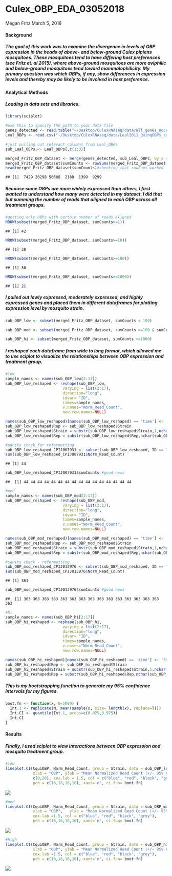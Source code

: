 Culex\_OBP\_EDA\_03052018
================
Megan Fritz
March 5, 2018

#### Background

##### The goal of this work was to examine the divergence in levels of OBP expression in the heads of above- and below-ground Culex pipiens mosquitoes. These mosquitoes tend to have differing host preferences (see Fritz et. al 2015), where above-ground mosquitoes are more aviphilic and below-ground mosquitoes tend toward mammalophilicity. My primary question was which OBPs, if any, show differences in expression levels and thereby may be likely to be involved in host preference.

#### Analytical Methods

##### Loading in data sets and libraries.

``` r
library(sciplot)

#use this to specify the path to your data file
genes_detected <- read.table("~/Desktop/CulexRNAseq/data/all_genes_nocutoff_norm_counts.txt", header = T)
Leal_OBPs <- read.csv("~/Desktop/CulexRNAseq/data/Leal2011_QuinqOBPs_sd01.csv", header = T)

#just pulling out relevant columns from Leal_OBPs
sub_Leal_OBPs <- Leal_OBPs[,c(1:3)]

merged_Fritz_OBP_dataset <- merge(genes_detected, sub_Leal_OBPs, by.x = "ID", by.y = "VectorBase_ID")
merged_Fritz_OBP_dataset$sumCounts <- rowSums(merged_Fritz_OBP_dataset[,c(2:17)])
head(merged_Fritz_OBP_dataset$sumCounts)#checking that rowSums worked
```

    ## [1]  7429 20298 50688  2180  1399  9299

##### Because some OBPs are more widely expressed than others, I first wanted to understand how many were detected in my dataset. I did that but summing the number of reads that aligned to each OBP across all treatment groups.

``` r
#getting only OBPs with certain number of reads aligned
NROW(subset(merged_Fritz_OBP_dataset, sumCounts>=1))
```

    ## [1] 42

``` r
NROW(subset(merged_Fritz_OBP_dataset, sumCounts>=10))
```

    ## [1] 38

``` r
NROW(subset(merged_Fritz_OBP_dataset, sumCounts>=100))
```

    ## [1] 30

``` r
NROW(subset(merged_Fritz_OBP_dataset, sumCounts>=1000))
```

    ## [1] 21

##### I pulled out lowly expressed, moderately expressed, and highly expressed genes and placed them in different dataframes for plotting expression level by mosquito strain.

``` r
sub_OBP_low <- subset(merged_Fritz_OBP_dataset, sumCounts < 100)

sub_OBP_mod <- subset(merged_Fritz_OBP_dataset, sumCounts >=100 & sumCounts < 1000)

sub_OBP_hi <- subset(merged_Fritz_OBP_dataset, sumCounts >=1000)
```

##### I reshaped each dataframe from wide to long format, which allowed me to use sciplot to visualize the relationships between OBP expression and treatment group.

``` r
#low
sample_names <- names(sub_OBP_low[2:17])
sub_OBP_low_reshaped <- reshape(sub_OBP_low, 
                         varying = list(2:17),
                         direction="long",
                         idvar= "ID",
                         times=sample_names,
                         v.names="Norm_Read_Count",
                         new.row.names=NULL)

names(sub_OBP_low_reshaped)[names(sub_OBP_low_reshaped) == 'time'] <- 'Strain'
sub_OBP_low_reshaped$Rep <- sub_OBP_low_reshaped$Strain
sub_OBP_low_reshaped$Strain = substr(sub_OBP_low_reshaped$Strain,1,nchar(sub_OBP_low_reshaped$Strain)-1)
sub_OBP_low_reshaped$Rep = substr(sub_OBP_low_reshaped$Rep,nchar(sub_OBP_low_reshaped$Rep),nchar(sub_OBP_low_reshaped$Rep))

#sanity check for reformatting
sub_OBP_low_reshaped_CPIJ007931 <- subset(sub_OBP_low_reshaped, ID == "CPIJ007931")
sum(sub_OBP_low_reshaped_CPIJ007931$Norm_Read_Count)
```

    ## [1] 44

``` r
sub_OBP_low_reshaped_CPIJ007931$sumCounts #good news
```

    ##  [1] 44 44 44 44 44 44 44 44 44 44 44 44 44 44 44 44

``` r
#mod
sample_names <- names(sub_OBP_mod[2:17])
sub_OBP_mod_reshaped <- reshape(sub_OBP_mod, 
                         varying = list(2:17),
                         direction="long",
                         idvar= "ID",
                         times=sample_names,
                         v.names="Norm_Read_Count",
                         new.row.names=NULL)

names(sub_OBP_mod_reshaped)[names(sub_OBP_mod_reshaped) == 'time'] <- 'Strain'
sub_OBP_mod_reshaped$Rep <- sub_OBP_mod_reshaped$Strain
sub_OBP_mod_reshaped$Strain = substr(sub_OBP_mod_reshaped$Strain,1,nchar(sub_OBP_mod_reshaped$Strain)-1)
sub_OBP_mod_reshaped$Rep = substr(sub_OBP_mod_reshaped$Rep,nchar(sub_OBP_mod_reshaped$Rep),nchar(sub_OBP_mod_reshaped$Rep))

#sanity check - reformatting
sub_OBP_mod_reshaped_CPIJ013976 <- subset(sub_OBP_mod_reshaped, ID == "CPIJ013976")
sum(sub_OBP_mod_reshaped_CPIJ013976$Norm_Read_Count)
```

    ## [1] 363

``` r
sub_OBP_mod_reshaped_CPIJ013976$sumCounts #good news
```

    ##  [1] 363 363 363 363 363 363 363 363 363 363 363 363 363 363 363 363

``` r
#hi
sample_names <- names(sub_OBP_hi[2:17])
sub_OBP_hi_reshaped <- reshape(sub_OBP_hi, 
                         varying = list(2:17),
                         direction="long",
                         idvar= "ID",
                         times=sample_names,
                         v.names="Norm_Read_Count",
                         new.row.names=NULL)

names(sub_OBP_hi_reshaped)[names(sub_OBP_hi_reshaped) == 'time'] <- 'Strain'
sub_OBP_hi_reshaped$Rep <- sub_OBP_hi_reshaped$Strain
sub_OBP_hi_reshaped$Strain = substr(sub_OBP_hi_reshaped$Strain,1,nchar(sub_OBP_hi_reshaped$Strain)-1)
sub_OBP_hi_reshaped$Rep = substr(sub_OBP_hi_reshaped$Rep,nchar(sub_OBP_hi_reshaped$Rep),nchar(sub_OBP_hi_reshaped$Rep))
```

##### This is my bootstrapping function to generate my 95% confidence intervals for my figures.

``` r
boot.fn <- function(x, N=5000) {
  Int.1 <- replicate(N, mean(sample(x, size= length(x), replace=T)))
  Int.CI <- quantile(Int.1, probs=c(0.025,0.975))
  Int.CI
}
```

#### Results

##### Finally, I used sciplot to view interactions between OBP expression and mosquito treatment group.

``` r
#low
lineplot.CI(CquiOBP, Norm_Read_Count, group = Strain, data = sub_OBP_low_reshaped, type = "p", cex = 1.5,
            xlab = "OBP", ylab = "Mean Normalized Read Count (+/- 95% CIs)", ylim =
            c(0,20), cex.lab = 1.5, col = c("blue", "red", "black", "grey"), 
            pch = c(16,16,16,16), xaxt='n', ci.fun= boot.fn)
```

<img src="Culex_OBP_EDA_03052018_files/figure-markdown_github/Plots_OBP_Mean_expression-1.png" style="display: block; margin: auto;" />

``` r
#med
lineplot.CI(CquiOBP, Norm_Read_Count, group = Strain, data = sub_OBP_mod_reshaped, type = "p", cex = 1.5,
            xlab = "OBP",   ylab = "Mean Normalized Read Count (+/- 95% CIs)", ylim = c(0,200), 
            cex.lab =1.5, col = c("blue", "red", "black", "grey"), 
            pch = c(16,16,16,16), xaxt='n', ci.fun= boot.fn)
```

<img src="Culex_OBP_EDA_03052018_files/figure-markdown_github/Plots_OBP_Mean_expression-2.png" style="display: block; margin: auto;" />

``` r
#high
lineplot.CI(CquiOBP, Norm_Read_Count, group = Strain, data = sub_OBP_hi_reshaped, type = "p", cex = 1.5,
            xlab = "OBP", ylab = "Mean Normalized Read Count (+/- 95% CIs)", ylim = c(0,6200), 
            cex.lab =1.5, col = c("blue", "red", "black", "grey"), 
            pch = c(16,16,16,16), xaxt='n', ci.fun= boot.fn)
```

<img src="Culex_OBP_EDA_03052018_files/figure-markdown_github/Plots_OBP_Mean_expression-3.png" style="display: block; margin: auto;" />

